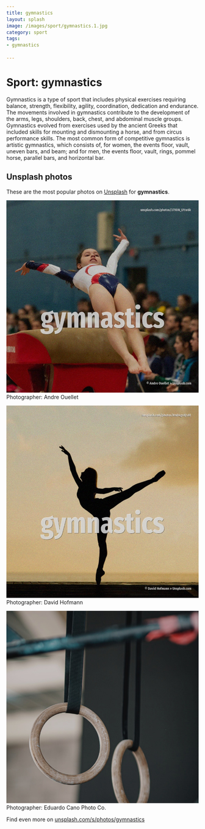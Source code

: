 ```yaml
---
title: gymnastics
layout: splash
image: /images/sport/gymnastics.1.jpg
category: sport
tags:
- gymnastics

---
```

# Sport: gymnastics

Gymnastics is a type of sport that includes physical exercises requiring balance, strength,  flexibility, agility, coordination, dedication and endurance. The movements involved in gymnastics contribute to the development of the arms, legs, shoulders,  back, chest, and abdominal muscle groups. Gymnastics evolved from exercises used by the ancient Greeks that included skills for mounting and  dismounting a horse, and from circus performance skills.  The most common form of competitive gymnastics is artistic gymnastics, which consists of, for  women, the events floor, vault, uneven bars, and beam; and for men, the events floor, vault, rings,  pommel horse, parallel bars, and horizontal bar. 

 
## Unsplash photos
These are the most popular photos on [Unsplash](https://unsplash.com) for **gymnastics**.
 
![gymnastics](/images/sport/gymnastics.1.jpg)
Photographer:  Andre Ouellet
 
![gymnastics](/images/sport/gymnastics.2.jpg)
Photographer:  David Hofmann
 
![gymnastics](/images/sport/gymnastics.3.jpg)
Photographer:  Eduardo Cano Photo Co.
 
Find even more on [unsplash.com/s/photos/gymnastics](https://unsplash.com/s/photos/gymnastics)
 
